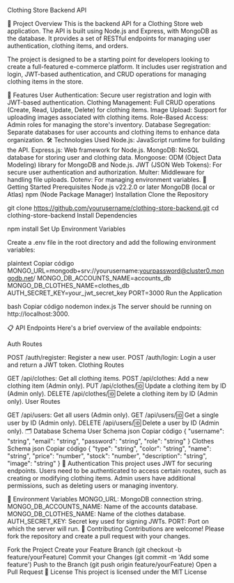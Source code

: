 Clothing Store Backend API

📝 Project Overview
This is the backend API for a Clothing Store web application. The API is built using Node.js and Express, with MongoDB as the database. It provides a set of RESTful endpoints for managing user authentication, clothing items, and orders.

The project is designed to be a starting point for developers looking to create a full-featured e-commerce platform. It includes user registration and login, JWT-based authentication, and CRUD operations for managing clothing items in the store.

🌟 Features
User Authentication: Secure user registration and login with JWT-based authentication.
Clothing Management: Full CRUD operations (Create, Read, Update, Delete) for clothing items.
Image Upload: Support for uploading images associated with clothing items.
Role-Based Access: Admin roles for managing the store's inventory.
Database Segregation: Separate databases for user accounts and clothing items to enhance data organization.
🛠 Technologies Used
Node.js: JavaScript runtime for building the API.
Express.js: Web framework for Node.js.
MongoDB: NoSQL database for storing user and clothing data.
Mongoose: ODM (Object Data Modeling) library for MongoDB and Node.js.
JWT (JSON Web Tokens): For secure user authentication and authorization.
Multer: Middleware for handling file uploads.
Dotenv: For managing environment variables.
🚀 Getting Started
Prerequisites
Node.js v22.2.0 or later
MongoDB (local or Atlas)
npm (Node Package Manager)
Installation
Clone the Repository


git clone https://github.com/yourusername/clothing-store-backend.git
cd clothing-store-backend
Install Dependencies


npm install
Set Up Environment Variables

Create a .env file in the root directory and add the following environment variables:

plaintext
Copiar código
MONGO_URL=mongodb+srv://yourusername:yourpassword@cluster0.mongodb.net/
MONGO_DB_ACCOUNTS_NAME=accounts_db
MONGO_DB_CLOTHES_NAME=clothes_db
AUTH_SECRET_KEY=your_jwt_secret_key
PORT=3000
Run the Application

bash
Copiar código
nodemon index.js
The server should be running on http://localhost:3000.

📋 API Endpoints
Here's a brief overview of the available endpoints:

Auth Routes

POST /auth/register: Register a new user.
POST /auth/login: Login a user and return a JWT token.
Clothing Routes

GET /api/clothes: Get all clothing items.
POST /api/clothes: Add a new clothing item (Admin only).
PUT /api/clothes/:id: Update a clothing item by ID (Admin only).
DELETE /api/clothes/:id: Delete a clothing item by ID (Admin only).
User Routes

GET /api/users: Get all users (Admin only).
GET /api/users/:id: Get a single user by ID (Admin only).
DELETE /api/users/:id: Delete a user by ID (Admin only).
🗂 Database Schema
User Schema
json
Copiar código
{
  "username": "string",
  "email": "string",
  "password": "string",
  "role": "string"
}
Clothes Schema
json
Copiar código
{
  "type": "string",
  "color": "string",
  "name": "string",
  "price": "number",
  "stock": "number",
  "description": "string",
  "image": "string"
}
🔐 Authentication
This project uses JWT for securing endpoints. Users need to be authenticated to access certain routes, such as creating or modifying clothing items. Admin users have additional permissions, such as deleting users or managing inventory.

🔧 Environment Variables
MONGO_URL: MongoDB connection string.
MONGO_DB_ACCOUNTS_NAME: Name of the accounts database.
MONGO_DB_CLOTHES_NAME: Name of the clothes database.
AUTH_SECRET_KEY: Secret key used for signing JWTs.
PORT: Port on which the server will run.
🤝 Contributing
Contributions are welcome! Please fork the repository and create a pull request with your changes.

Fork the Project
Create your Feature Branch (git checkout -b feature/yourFeature)
Commit your Changes (git commit -m 'Add some feature')
Push to the Branch (git push origin feature/yourFeature)
Open a Pull Request
📝 License
This project is licensed under the MIT License
